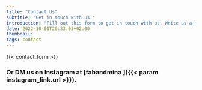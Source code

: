 ```yaml
---
title: "Contact Us"
subtitle: "Get in touch with us!"
introduction: "Fill out this form to get in touch with us. Write us a message and don't forget to add your e-mail address. Then just send it."
date: 2022-10-01T20:33:03+02:00
thumbnail:
tags: contact
---
```

{{< contact_form >}}
### Or DM us on Instagram at [**fabandmina <i class="{{< param instagram_link.icon >}}"></i>**]({{< param instagram_link.url >}}).
